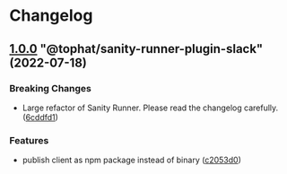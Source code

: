 # Changelog

<!-- MONODEPLOY:BELOW -->

## [1.0.0](https://github.com/tophat/sanity-runner/compare/@tophat/sanity-runner-plugin-slack@0.0.1...@tophat/sanity-runner-plugin-slack@1.0.0) "@tophat/sanity-runner-plugin-slack" (2022-07-18)<a name="1.0.0"></a>

### Breaking Changes

* Large refactor of Sanity Runner. Please read the changelog carefully. ([6cddfd1](https://github.com/tophat/sanity-runner/commits/6cddfd1))

### Features

* publish client as npm package instead of binary ([c2053d0](https://github.com/tophat/sanity-runner/commits/c2053d0))


